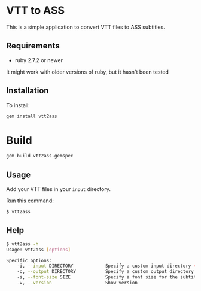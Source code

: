 # VTT to ASS

This is a simple application to convert VTT files to ASS subtitles.

## Requirements
- ruby 2.7.2 or newer

It might work with older versions of ruby, but it hasn't been tested

## Installation

To install:
```bash
gem install vtt2ass
```

# Build

```bash
gem build vtt2ass.gemspec
```

## Usage

Add your VTT files in your `input` directory.

Run this command:
```bash
$ vtt2ass
```

## Help

```bash
$ vtt2ass -h
Usage: vtt2ass [options]

Specific options:
    -i, --input DIRECTORY            Specify a custom input directory (default: './input')
    -o, --output DIRECTORY           Specify a custom output directory (default: './output')
    -s, --font-size SIZE             Specify a font size for the subtitles (default: 52)
    -v, --version                    Show version
```
